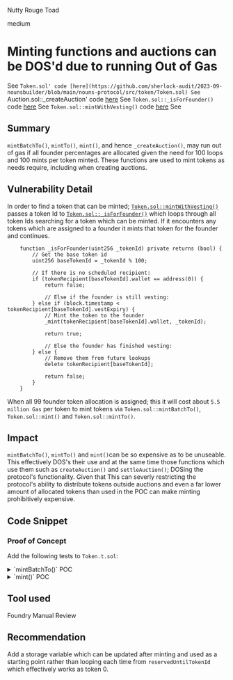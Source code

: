 Nutty Rouge Toad

medium

# Minting functions and auctions can be DOS'd due to running Out of Gas

See `Token.sol' code [here](https://github.com/sherlock-audit/2023-09-nounsbuilder/blob/main/nouns-protocol/src/token/Token.sol)
See `Auction.sol::_createAuction' code [here](https://github.com/sherlock-audit/2023-09-nounsbuilder/blob/db232c649b425c36f5a93607c95cfdf0e5962b2f/nouns-protocol/src/auction/Auction.sol#L292-L329)
See `Token.sol::_isForFounder()` code [here](https://github.com/sherlock-audit/2023-09-nounsbuilder/blob/db232c649b425c36f5a93607c95cfdf0e5962b2f/nouns-protocol/src/token/Token.sol#L263-L285)
See `Token.sol::mintWithVesting()` code [here](https://github.com/sherlock-audit/2023-09-nounsbuilder/blob/db232c649b425c36f5a93607c95cfdf0e5962b2f/nouns-protocol/src/token/Token.sol#L230-L243)
See 


## Summary
`mintBatchTo()`, `mintTo()`, `mint()`, and hence `_createAuction()`,  may run out of gas if all founder percentages are allocated given the need for 100 loops and 100 mints per token minted. These functions are used to mint tokens as needs require, including when creating auctions.

## Vulnerability Detail
In order to find a token that can be minted; [`Token.sol::mintWithVesting()`](https://github.com/sherlock-audit/2023-09-nounsbuilder/blob/db232c649b425c36f5a93607c95cfdf0e5962b2f/nouns-protocol/src/token/Token.sol#L230-L243) passes a token Id to [`Token.sol::_isForFounder()`](https://github.com/sherlock-audit/2023-09-nounsbuilder/blob/db232c649b425c36f5a93607c95cfdf0e5962b2f/nouns-protocol/src/token/Token.sol#L263-L285) which loops through all token Ids searching for a token which can be minted. If it encounters any tokens which are assigned to a founder it mints that token for the founder and continues.
```solidity
    function _isForFounder(uint256 _tokenId) private returns (bool) {
        // Get the base token id
        uint256 baseTokenId = _tokenId % 100;

        // If there is no scheduled recipient:
        if (tokenRecipient[baseTokenId].wallet == address(0)) {
            return false;

            // Else if the founder is still vesting:
        } else if (block.timestamp < tokenRecipient[baseTokenId].vestExpiry) {
            // Mint the token to the founder
            _mint(tokenRecipient[baseTokenId].wallet, _tokenId);

            return true;

            // Else the founder has finished vesting:
        } else {
            // Remove them from future lookups
            delete tokenRecipient[baseTokenId];

            return false;
        }
    }
``` 
When all 99 founder token allocation is assigned; this it will cost about `5.5 million Gas` per token to mint tokens via `Token.sol::mintBatchTo()`, `Token.sol::mint()` and `Token.sol::mintTo()`.

## Impact
`mintBatchTo()`, `mintTo()` and `mint()`can be so expensive as to be unuseable.
This effectively DOS's their use and at the same time those functions which use them such as `createAuction()` and `settleAuction()`; DOSing the protocol's functionality. 
Given that This can severly restricting the protocol's ability to distribute tokens outside auctions and even a far lower amount of allocated tokens than used in the POC can make minting prohibitively expensive.

## Code Snippet
### Proof of Concept
Add the following tests to `Token.t.sol`:

<details>

<summary>`mintBatchTo()` POC</summary>
Minting six tokens using `mintBatchTo()` will cost `33_099_798` gas

```solidity
function test_MintBatchTo_OOG() public {
        // set percentage array
        uint256[] memory percentages = new uint256[](1);
            percentages[0] = 99;

        // set founder array
        address[] memory founders = new address[](1);
            founders[0] = founder;

        // set vesting array
        uint256[] memory vesting = new uint256[](1);
            vesting[0] = 2 days;

        uint256 reservedUntilTokenId = 0;

        // deploy with one founder holding 99%
        vm.prank(founder);
        deployWithCustomFounders(founders, percentages, vesting);
        
        vm.prank(founder);
        auction.unpause();

        // measure starting gas
        uint256 gasStart = gasleft();

        vm.prank(address(auction));
        uint256[] memory tokenIds = token.mintBatchTo(uint256(6), address(0x9));

        // measure ending gas
        uint256 gasEnd = gasleft();
        uint256 gasUsed = gasStart - gasEnd;

        // Assert gasUSed is greater than 30 million
        assertGt(gasUsed, 30_000_000); // 33_099_798
        console.log("GAS USED:", gasStart - gasEnd); 
}

```
</details>

<details>
<summary>`mint()` POC</summary>
Minting single tokens using `mint()` will cost `5_500_208` gas

```solidity
function test_Mint_OOG() public {
        // set percentage array
        uint256[] memory percentages = new uint256[](1);
            percentages[0] = 99;

        // set founder array
        address[] memory founders = new address[](1);
            founders[0] = founder;

        // set vesting array
        uint256[] memory vesting = new uint256[](1);
            vesting[0] = 2 days;

        uint256 reservedUntilTokenId = 0;

        // deploy with one founder holding 99%
        vm.prank(founder);
        deployWithCustomFounders(founders, percentages, vesting);
        
        vm.prank(founder);
        auction.unpause();

        // measure starting gas
        uint256 gasStart = gasleft();

        vm.prank(address(auction));
        uint256[] memory tokenIds = token.mintTo();

        // measure ending gas
        uint256 gasEnd = gasleft();
        uint256 gasUsed = gasStart - gasEnd;

        // Assert gasUSed is greater than 30 million
        assertGt(gasUsed, 5_000_000); // 5_500_208
        console.log("GAS USED:", gasStart - gasEnd); 
}

```


</details>

## Tool used
Foundry
Manual Review

## Recommendation
Add a storage variable which can be updated after minting and used as a starting point rather than looping each time from `reservedUntilTokenId` which effectively works as token 0.